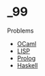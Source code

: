 # _99

Problems

* [OCaml](https://ocaml.org/learn/tutorials/99problems.html)
* [LISP](http://www.ic.unicamp.br/~meidanis/courses/mc336/2006s2/funcional/L-99_Ninety-Nine_Lisp_Problems.html)
* [Prolog](https://sites.google.com/site/prologsite/prolog-problems/)
* [Haskell](https://wiki.haskell.org/H-99:_Ninety-Nine_Haskell_Problems)


